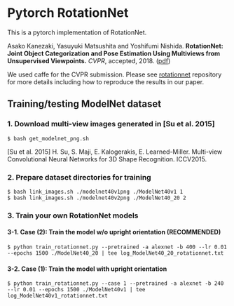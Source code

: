 # Pytorch RotationNet

This is a pytorch implementation of RotationNet.

Asako Kanezaki, Yasuyuki Matsushita and Yoshifumi Nishida.
**RotationNet: Joint Object Categorization and Pose Estimation Using Multiviews from Unsupervised Viewpoints.** 
*CVPR*, accepted, 2018.
([pdf](https://arxiv.org/abs/1603.06208))

We used caffe for the CVPR submission.
Please see [rotationnet](https://github.com/kanezaki/rotationnet) repository for more details including how to reproduce the results in our paper.

## Training/testing ModelNet dataset

### 1. Download multi-view images generated in [Su et al. 2015]
    $ bash get_modelnet_png.sh  
[Su et al. 2015] H. Su, S. Maji, E. Kalogerakis, E. Learned-Miller. Multi-view Convolutional Neural Networks for 3D Shape Recognition. ICCV2015.  
   
### 2. Prepare dataset directories for training
    $ bash link_images.sh ./modelnet40v1png ./ModelNet40v1 1  
    $ bash link_images.sh ./modelnet40v2png ./ModelNet40_20 2  

### 3. Train your own RotationNet models
#### 3-1. Case (2): Train the model w/o upright orientation (RECOMMENDED)
    $ python train_rotationnet.py --pretrained -a alexnet -b 400 --lr 0.01 --epochs 1500 ./ModelNet40_20 | tee log_ModelNet40_20_rotationnet.txt
#### 3-2. Case (1): Train the model with upright orientation
    $ python train_rotationnet.py --case 1 --pretrained -a alexnet -b 240 --lr 0.01 --epochs 1500 ./ModelNet40v1 | tee log_ModelNet40v1_rotationnet.txt 
